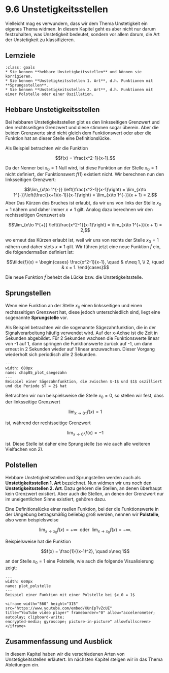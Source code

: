 # 9.6 Unstetigkeitsstellen

Vielleicht mag es verwundern, dass wir dem Thema Unstetigkeit ein eigenes Thema
widmen. In diesem Kapitel geht es aber nicht nur darum festzuhalten, was
Unstetigkeit bedeutet, sondern vor allem darum, die Art der Unstetigkeit zu
klassifizieren.

## Lernziele

```{admonition} Lernziele
:class: goals
* Sie kennen **hebbare Unstetigkeitsstellen** und können sie korrigieren.
* Sie kennen **Unstetigkeitsstellen 1. Art**, d.h. Funktionen mit **Sprungsstellen**. 
* Sie kennen **Unstetigkeitsstellen 2. Art**, d.h. Funktionen mit einer Polstelle oder einer Oszillation.
```

## Hebbare Unstetigkeitsstellen

Bei hebbaren Unstetigkeitsstellen gibt es den linksseitigen Grenzwert und den
rechtsseitigen Grenzwert und diese stimmen sogar überein. Aber die beiden
Grenzwerte sind nicht gleich dem Funktionswert oder aber die Funktion hat an
dieser Stelle eine Definitionslücke.

Als Beispiel betrachten wir die Funktion

$$f(x) = \frac{x^2-1}{x-1}.$$

Da der Nenner bei $x_0 = 1$ Null wird, ist diese Funktion an der Stelle $x_0 =
1$ nicht definiert, der Funktionswert $f(1)$ existiert nicht. Wir berechnen nun
den linksseitigen Grenzwert:

$$\lim_{x\to 1^{-}} \left(\frac{x^2-1}{x-1}\right) =
\lim_{x\to 1^{-}}\left(\frac{(x+1)(x-1)}{x-1}\right) =
\lim_{x\to 1^{-}}(x + 1) = 2.$$
Aber
Das Kürzen des Bruches ist erlaubt, da wir uns von links der Stelle $x_0 = 1$
nähern und daher immer $x \neq 1$ gilt. Analog dazu berechnen wir den
rechtsseitigen Grenzwert als

$$\lim_{x\to 1^{+}} \left(\frac{x^2-1}{x-1}\right) =
\lim_{x\to 1^{+}}(x + 1) = 2,$$

wo erneut das Kürzen erlaubt ist, weil wir uns von rechts der Stelle $x_0 = 1$
nähern und daher stets $x\neq 1$ gilt. Wir führen jetzt eine neue Funktion
$\tilde{f}$ ein, die folgendermaßen definiert ist:

$$\tilde{f}(x) =
\begin{cases}
\frac{x^2-1}{x-1}, \quad & x\neq 1, \\
2, \quad & x = 1.
\end{cases}$$

Die neue Funktion $\tilde{f}$ behebt die Lücke bzw. die Unstetigkeitsstelle.

## Sprungstellen

Wenn eine Funktion an der Stelle $x_0$ einen linksseitigen und einen
rechtsseitigen Grenzwert hat, diese jedoch unterschiedlich sind, liegt eine
sogenannte **Sprungstelle** vor.

Als Beispiel betrachten wir die sogenannte Sägezahnfunktion, die in der
Signalverarbeitung häufig verwendet wird. Auf der x-Achse ist die Zeit in
Sekunden abgebildet. Für 2 Sekunden wachsen die Funktionswerte linear von -1 auf
1, dann springen die Funktionswerte zurück auf -1, um dann erneut in 2 Sekunden
wieder auf 1 linear anzuwachsen. Dieser Vorgang wiederholt sich periodisch alle
2 Sekunden.

```{figure} pics/plot_saegezahn.png
---
width: 600px
name: chap05_plot_saegezahn
---
Beispiel einer Sägezahnfunktion, die zwischen $-1$ und $1$ oszilliert und die Periode $T = 2$ hat
```

Betrachten wir nun beispielsweise die Stelle $x_0 = 0$, so stellen wir fest,
dass der linksseitige Grenzwert

$$\lim_{x\to 0^{-}}f(x) = 1$$

ist, während der rechtsseitige Grenzwert

$$\lim_{x\to 0^{+}}f(x) = -1$$

ist. Diese Stelle ist daher eine Sprungstelle (so wie auch alle weiteren
Vielfachen von 2).

## Polstellen

Hebbare Unstetigkeitsstellen und Sprungstellen werden auch als
**Unstetigkeitsstellen 1. Art** bezeichnet. Nun widmen wir uns noch den
**Unstetigkeitsstellen 2. Art**. Dazu gehören die Stellen, an denen überhaupt
kein Grenzwert existiert. Aber auch die Stellen, an denen der Grenzwert nur im
uneigentlichen Sinne existiert, gehören dazu.

Eine Definitionslücke einer reellen Funktion, bei der die Funktionswerte in der
Umgebung betragsmäßig beliebig groß werden, nennen wir **Polstelle**, also wenn
beispielsweise

$$\lim_{x\to x_0}f(x)=+\infty \; \text{ oder } \; \lim_{x\to x_0}f(x) =
-\infty.$$

Beispielsweise hat die Funktion

$$f(x) = \frac{1}{(x-1)^2}, \quad x\neq 1$$

an der Stelle $x_0 = 1$ eine Polstelle, wie auch die folgende Visualisierung
zeigt:

```{figure} pics/plot_polstelle.svg
---
width: 600px
name: plot_polstelle
---
Beispiel einer Funktion mit einer Polstelle bei $x_0 = 1$
```

```{dropdown} Video "Unstetigkeitsstellen bestimmen" von MathePeter
<iframe width="560" height="315" src="https://www.youtube.com/embed/XUnIpTvZcUE"
title="YouTube video player" frameborder="0" allow="accelerometer; autoplay; clipboard-write;
encrypted-media; gyroscope; picture-in-picture" allowfullscreen></iframe>
```

## Zusammenfassung und Ausblick

In diesem Kapitel haben wir die verschiedenen Arten von Unstetigkeitsstellen
erläutert. Im nächsten Kapitel steigen wir in das Thema Ableitungen ein.
